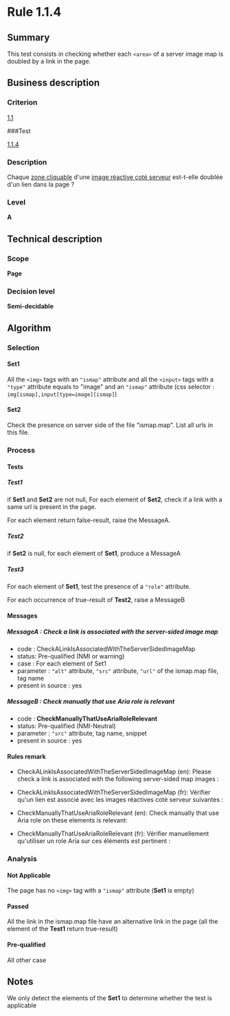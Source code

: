 # Rule 1.1.4

## Summary

This test consists in checking whether each `<area>` of a server image map is doubled by a link in the page.

## Business description

### Criterion

[1.1](http://references.modernisation.gouv.fr/rgaa/criteres.html#crit-1-1)

###Test

[1.1.4](http://references.modernisation.gouv.fr/rgaa/criteres.html#test-1-1-4)

### Description

Chaque <a href="http://references.modernisation.gouv.fr/rgaa/glossaire.html#zone-cliquable">zone cliquable</a> d'une <a href="http://references.modernisation.gouv.fr/rgaa/glossaire.html#image-ractive">image r&eacute;active cot&eacute; serveur</a> est-t-elle doubl&eacute;e d'un lien dans la page ?

### Level

**A**

## Technical description

### Scope

**Page**

### Decision level

**Semi-decidable**

## Algorithm

### Selection

#### Set1

All the `<img>` tags with an `"ismap"` attribute and all the `<input>` tags with a `"type"` attribute equals to "image" and an `"ismap"` attribute (css selector : `img[ismap],input[type=image][ismap]`)

#### Set2

Check the presence on server side of the file "ismap.map". List all urls in this file.

### Process

#### Tests

##### Test1

if **Set1** and **Set2** are not null, For each element of **Set2**, check if a link with a same url is present in the page.

For each element return false-result, raise the MessageA.

##### Test2

if **Set2** is null, for each element of **Set1**, produce a MessageA

##### Test3

For each element of **Set1**, test the presence of a `"role"` attribute.

For each occurrence of true-result of **Test2**, raise a MessageB

#### Messages

##### MessageA : Check a link is associated with the server-sided image map

-    code : CheckALinkIsAssociatedWithTheServerSidedImageMap
-    status: Pre-qualified (NMI or warning)
-    case : For each element of Set1
-    parameter : `"alt"` attribute, `"src"` attribute, `"url"` of the ismap.map file, tag name
-    present in source : yes

##### MessageB : Check manually that use Aria role is relevant

-    code : **CheckManuallyThatUseAriaRoleRelevant** 
-    status: Pre-qualified (NMI-Neutral)
-    parameter : `"src"` attribute, tag name, snippet
-    present in source : yes

#### Rules remark

 * CheckALinkIsAssociatedWithTheServerSidedImageMap (en): Please check a link is associated with the following server-sided map images : 
 * CheckALinkIsAssociatedWithTheServerSidedImageMap (fr): V&eacute;rifier qu'un lien est associ&eacute; avec les images r&eacute;actives cot&eacute; serveur suivantes :  

 * CheckManuallyThatUseAriaRoleRelevant (en): Check manually that use Aria role on these elements is relevant:
 * CheckManuallyThatUseAriaRoleRelevant (fr): V&eacute;rifier manuellement qu'utiliser un role Aria sur ces &eacute;l&eacute;ments est pertinent :

### Analysis

#### Not Applicable

The page has no `<img>` tag with a `"ismap"` attribute (**Set1** is empty)

#### Passed

All the link in the ismap.map file have an alternative link in the page (all the element of the **Test1** return true-result)

#### Pre-qualified

All other case

## Notes

We only detect the elements of the **Set1** to determine whether the test is applicable
